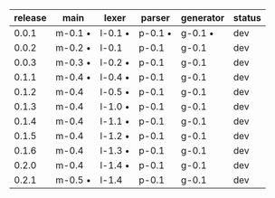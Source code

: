 | release |  main   |  lexer  | parser  |generator| status |
|---------|---------|---------|---------|---------|--------|
| 0.0.1   | m-0.1 • | l-0.1 • | p-0.1 • | g-0.1 • |  dev   |
| 0.0.2   | m-0.2 • | l-0.1   | p-0.1   | g-0.1   |  dev   |
| 0.0.3   | m-0.3 • | l-0.2 • | p-0.1   | g-0.1   |  dev   |
| 0.1.1   | m-0.4 • | l-0.4 • | p-0.1   | g-0.1   |  dev   |
| 0.1.2   | m-0.4   | l-0.5 • | p-0.1   | g-0.1   |  dev   |
| 0.1.3   | m-0.4   | l-1.0 • | p-0.1   | g-0.1   |  dev   |
| 0.1.4   | m-0.4   | l-1.1 • | p-0.1   | g-0.1   |  dev   |
| 0.1.5   | m-0.4   | l-1.2 • | p-0.1   | g-0.1   |  dev   |
| 0.1.6   | m-0.4   | l-1.3 • | p-0.1   | g-0.1   |  dev   |
| 0.2.0   | m-0.4   | l-1.4 • | p-0.1   | g-0.1   |  dev   |
| 0.2.1   | m-0.5 • | l-1.4   | p-0.1   | g-0.1   |  dev   |